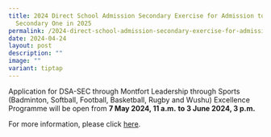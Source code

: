 ```yaml
---
title: 2024 Direct School Admission Secondary Exercise for Admission to
  Secondary One in 2025
permalink: /2024-direct-school-admission-secondary-exercise-for-admission-to-secondary-one-in-2025/
date: 2024-04-24
layout: post
description: ""
image: ""
variant: tiptap
---
```

<p>Application for DSA-SEC through Montfort Leadership through Sports (Badminton,
Softball, Football, Basketball, Rugby and Wushu) Excellence Programme will
be open from <strong>7 May 2024, 11 a.m.</strong>  <strong>to 3 June 2024, 3 p.m.</strong>
</p>
<p>For more information, please click <a href="https://www.montfortsec.moe.edu.sg/admission/dsa/" rel="noopener noreferrer nofollow" target="_blank">here</a>.</p>
<p></p>